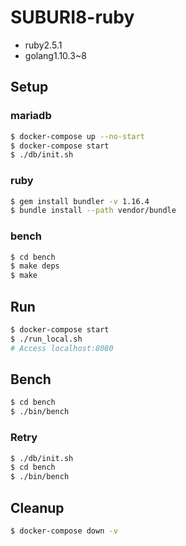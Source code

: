 # SUBURI8-ruby

- ruby2.5.1
- golang1.10.3~8

## Setup

### mariadb

```sh
$ docker-compose up --no-start
$ docker-compose start
$ ./db/init.sh
```

### ruby

```sh
$ gem install bundler -v 1.16.4
$ bundle install --path vendor/bundle
```

### bench

```sh
$ cd bench
$ make deps
$ make
```

## Run

```sh
$ docker-compose start
$ ./run_local.sh
# Access localhost:8080
```

## Bench

```sh
$ cd bench
$ ./bin/bench
```

### Retry

```sh
$ ./db/init.sh
$ cd bench
$ ./bin/bench
```

## Cleanup

```sh
$ docker-compose down -v
```
